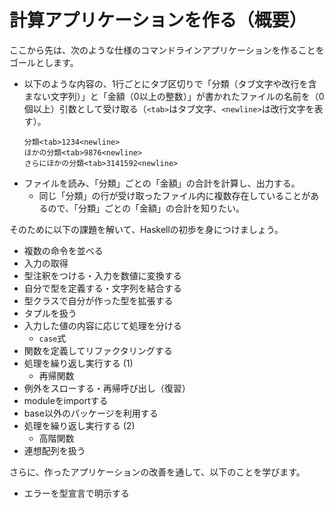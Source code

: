 # 計算アプリケーションを作る（概要）

ここから先は、次のような仕様のコマンドラインアプリケーションを作ることをゴールとします。

- 以下のような内容の、1行ごとにタブ区切りで「分類（タブ文字や改行を含まない文字列）」と「金額（0以上の整数）」が書かれたファイルの名前を（0個以上）引数として受け取る（`<tab>`はタブ文字、`<newline>`は改行文字を表す）。  
  ```
  分類<tab>1234<newline>
  ほかの分類<tab>9876<newline>
  さらにほかの分類<tab>3141592<newline>
  ```
- ファイルを読み、「分類」ごとの「金額」の合計を計算し、出力する。
    - 同じ「分類」の行が受け取ったファイル内に複数存在していることがあるので、「分類」ごとの「金額」の合計を知りたい。

そのために以下の課題を解いて、Haskellの初歩を身につけましょう。

- 複数の命令を並べる
- 入力の取得
- 型注釈をつける・入力を数値に変換する
- 自分で型を定義する・文字列を結合する
- 型クラスで自分が作った型を拡張する
- タプルを扱う
- 入力した値の内容に応じて処理を分ける
    - `case`式
- 関数を定義してリファクタリングする
- 処理を繰り返し実行する (1)
    - 再帰関数
- 例外をスローする・再帰呼び出し（復習）
- moduleをimportする
- base以外のパッケージを利用する
- 処理を繰り返し実行する (2)
    - 高階関数
- 連想配列を扱う

さらに、作ったアプリケーションの改善を通して、以下のことを学びます。

- エラーを型宣言で明示する
